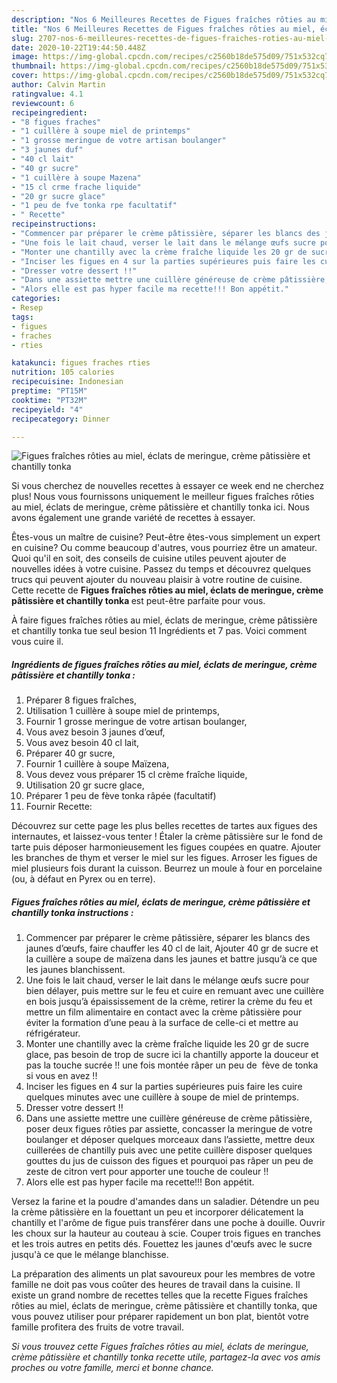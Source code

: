 ```yaml
---
description: "Nos 6 Meilleures Recettes de Figues fraîches rôties au miel, éclats de meringue, crème pâtissière et chantilly tonka"
title: "Nos 6 Meilleures Recettes de Figues fraîches rôties au miel, éclats de meringue, crème pâtissière et chantilly tonka"
slug: 2707-nos-6-meilleures-recettes-de-figues-fraiches-roties-au-miel-eclats-de-meringue-creme-patissiere-et-chantilly-tonka
date: 2020-10-22T19:44:50.448Z
image: https://img-global.cpcdn.com/recipes/c2560b18de575d09/751x532cq70/figues-fraiches-roties-au-miel-eclats-de-meringue-creme-patissiere-et-chantilly-tonka-photo-principale-de-la-recette.jpg
thumbnail: https://img-global.cpcdn.com/recipes/c2560b18de575d09/751x532cq70/figues-fraiches-roties-au-miel-eclats-de-meringue-creme-patissiere-et-chantilly-tonka-photo-principale-de-la-recette.jpg
cover: https://img-global.cpcdn.com/recipes/c2560b18de575d09/751x532cq70/figues-fraiches-roties-au-miel-eclats-de-meringue-creme-patissiere-et-chantilly-tonka-photo-principale-de-la-recette.jpg
author: Calvin Martin
ratingvalue: 4.1
reviewcount: 6
recipeingredient:
- "8 figues fraches"
- "1 cuillère à soupe miel de printemps"
- "1 grosse meringue de votre artisan boulanger"
- "3 jaunes duf"
- "40 cl lait"
- "40 gr sucre"
- "1 cuillère à soupe Mazena"
- "15 cl crme frache liquide"
- "20 gr sucre glace"
- "1 peu de fve tonka rpe facultatif"
- " Recette"
recipeinstructions:
- "Commencer par préparer le crème pâtissière, séparer les blancs des jaunes d’œufs, faire chauffer les 40 cl de lait, Ajouter 40 gr de sucre et la cuillère a soupe de maïzena dans les jaunes et battre jusqu’à ce que les jaunes blanchissent."
- "Une fois le lait chaud, verser le lait dans le mélange œufs sucre pour bien délayer, puis mettre sur le feu et cuire en remuant avec une cuillère en bois jusqu’à épaississement de la crème, retirer la crème du feu et mettre un film alimentaire en contact avec la crème pâtissière pour éviter la formation d’une peau à la surface de celle-ci et mettre au réfrigérateur."
- "Monter une chantilly avec la crème fraîche liquide les 20 gr de sucre glace, pas besoin de trop de sucre ici la chantilly apporte la douceur et pas la touche sucrée !! une fois montée râper un peu de  fève de tonka si vous en avez !!"
- "Inciser les figues en 4 sur la parties supérieures puis faire les cuire quelques minutes avec une cuillère à soupe de miel de printemps."
- "Dresser votre dessert !!"
- "Dans une assiette mettre une cuillère généreuse de crème pâtissière, poser deux figues rôties par assiette, concasser la meringue de votre boulanger et déposer quelques morceaux dans l’assiette, mettre deux cuillerées de chantilly puis avec une petite cuillère disposer quelques gouttes du jus de cuisson des figues et pourquoi pas râper un peu de zeste de citron vert pour apporter une touche de couleur !!"
- "Alors elle est pas hyper facile ma recette!!! Bon appétit."
categories:
- Resep
tags:
- figues
- fraches
- rties

katakunci: figues fraches rties 
nutrition: 105 calories
recipecuisine: Indonesian
preptime: "PT15M"
cooktime: "PT32M"
recipeyield: "4"
recipecategory: Dinner

---
```



![Figues fraîches rôties au miel, éclats de meringue, crème pâtissière et chantilly tonka](https://img-global.cpcdn.com/recipes/c2560b18de575d09/751x532cq70/figues-fraiches-roties-au-miel-eclats-de-meringue-creme-patissiere-et-chantilly-tonka-photo-principale-de-la-recette.jpg)

Si vous cherchez de nouvelles recettes à essayer ce week end ne cherchez plus! Nous vous fournissons uniquement le meilleur figues fraîches rôties au miel, éclats de meringue, crème pâtissière et chantilly tonka ici. Nous avons également une grande variété de recettes à essayer.

Êtes-vous un maître de cuisine? Peut-être êtes-vous simplement un expert en cuisine? Ou comme beaucoup d'autres, vous pourriez être un amateur. Quoi qu'il en soit, des conseils de cuisine utiles peuvent ajouter de nouvelles idées à votre cuisine. Passez du temps et découvrez quelques trucs qui peuvent ajouter du nouveau plaisir à votre routine de cuisine. Cette recette de <strong> Figues fraîches rôties au miel, éclats de meringue, crème pâtissière et chantilly tonka </strong> est peut-être parfaite pour vous.

<!--inarticleads1-->

À faire figues fraîches rôties au miel, éclats de meringue, crème pâtissière et chantilly tonka tue seul besion 11 Ingrédients et 7 pas. Voici comment vous cuire il.

##### Ingrédients de figues fraîches rôties au miel, éclats de meringue, crème pâtissière et chantilly tonka :

1. Préparer 8 figues fraîches,
1. Utilisation 1 cuillère à soupe miel de printemps,
1. Fournir 1 grosse meringue de votre artisan boulanger,
1. Vous avez besoin 3 jaunes d’œuf,
1. Vous avez besoin 40 cl lait,
1. Préparer 40 gr sucre,
1. Fournir 1 cuillère à soupe Maïzena,
1. Vous devez vous préparer 15 cl crème fraîche liquide,
1. Utilisation 20 gr sucre glace,
1. Préparer 1 peu de fève tonka râpée (facultatif)
1. Fournir  Recette:


Découvrez sur cette page les plus belles recettes de tartes aux figues des internautes, et laissez-vous tenter ! Étaler la crème pâtissière sur le fond de tarte puis déposer harmonieusement les figues coupées en quatre. Ajouter les branches de thym et verser le miel sur les figues. Arroser les figues de miel plusieurs fois durant la cuisson. Beurrez un moule à four en porcelaine (ou, à défaut en Pyrex ou en terre). 

<!--inarticleads2-->

##### Figues fraîches rôties au miel, éclats de meringue, crème pâtissière et chantilly tonka instructions :

1. Commencer par préparer le crème pâtissière, séparer les blancs des jaunes d’œufs, faire chauffer les 40 cl de lait, Ajouter 40 gr de sucre et la cuillère a soupe de maïzena dans les jaunes et battre jusqu’à ce que les jaunes blanchissent.
1. Une fois le lait chaud, verser le lait dans le mélange œufs sucre pour bien délayer, puis mettre sur le feu et cuire en remuant avec une cuillère en bois jusqu’à épaississement de la crème, retirer la crème du feu et mettre un film alimentaire en contact avec la crème pâtissière pour éviter la formation d’une peau à la surface de celle-ci et mettre au réfrigérateur.
1. Monter une chantilly avec la crème fraîche liquide les 20 gr de sucre glace, pas besoin de trop de sucre ici la chantilly apporte la douceur et pas la touche sucrée !! une fois montée râper un peu de  fève de tonka si vous en avez !!
1. Inciser les figues en 4 sur la parties supérieures puis faire les cuire quelques minutes avec une cuillère à soupe de miel de printemps.
1. Dresser votre dessert !!
1. Dans une assiette mettre une cuillère généreuse de crème pâtissière, poser deux figues rôties par assiette, concasser la meringue de votre boulanger et déposer quelques morceaux dans l’assiette, mettre deux cuillerées de chantilly puis avec une petite cuillère disposer quelques gouttes du jus de cuisson des figues et pourquoi pas râper un peu de zeste de citron vert pour apporter une touche de couleur !!
1. Alors elle est pas hyper facile ma recette!!! Bon appétit.


Versez la farine et la poudre d&#39;amandes dans un saladier. Détendre un peu la crème pâtissière en la fouettant un peu et incorporer délicatement la chantilly et l&#39;arôme de figue puis transférer dans une poche à douille. Ouvrir les choux sur la hauteur au couteau à scie. Couper trois figues en tranches et les trois autres en petits dés. Fouettez les jaunes d&#39;œufs avec le sucre jusqu&#39;à ce que le mélange blanchisse. 

<!--inarticleads1-->

<p>
La préparation des aliments un plat savoureux pour les membres de votre famille ne doit pas vous coûter des heures de travail dans la cuisine. Il existe un grand nombre de recettes telles que la recette Figues fraîches rôties au miel, éclats de meringue, crème pâtissière et chantilly tonka, que vous pouvez utiliser pour préparer rapidement un bon plat, bientôt votre famille profitera des fruits de votre travail.
</p>

<p>
<i>Si vous trouvez cette Figues fraîches rôties au miel, éclats de meringue, crème pâtissière et chantilly tonka recette utile, partagez-la avec vos amis proches ou votre famille, merci et bonne chance.</i>
</p>
